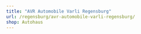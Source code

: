 ```yaml
---
title: "AVR Automobile Varli Regensburg"
url: /regensburg/avr-automobile-varli-regensburg/
shop: Autohaus
---
```

